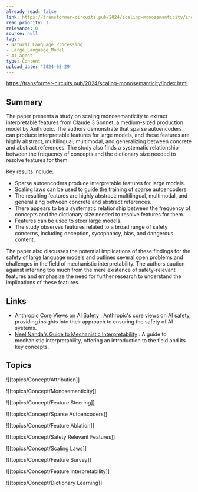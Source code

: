 ```yaml
---
already_read: false
link: https://transformer-circuits.pub/2024/scaling-monosemanticity/index.html
read_priority: 1
relevance: 0
source: null
tags:
- Natural_Language_Processing
- Large_Language_Model
- AI_agent
type: Content
upload_date: '2024-05-29'
---
```


https://transformer-circuits.pub/2024/scaling-monosemanticity/index.html
## Summary

The paper presents a study on scaling monosemanticity to extract interpretable features from Claude 3 Sonnet, a medium-sized production model by Anthropic. The authors demonstrate that sparse autoencoders can produce interpretable features for large models, and these features are highly abstract, multilingual, multimodal, and generalizing between concrete and abstract references. The study also finds a systematic relationship between the frequency of concepts and the dictionary size needed to resolve features for them.

Key results include:
- Sparse autoencoders produce interpretable features for large models.
- Scaling laws can be used to guide the training of sparse autoencoders.
- The resulting features are highly abstract: multilingual, multimodal, and generalizing between concrete and abstract references.
- There appears to be a systematic relationship between the frequency of concepts and the dictionary size needed to resolve features for them.
- Features can be used to steer large models.
- The study observes features related to a broad range of safety concerns, including deception, sycophancy, bias, and dangerous content.

The paper also discusses the potential implications of these findings for the safety of large language models and outlines several open problems and challenges in the field of mechanistic interpretability. The authors caution against inferring too much from the mere existence of safety-relevant features and emphasize the need for further research to understand the implications of these features.
## Links

- [Anthropic Core Views on AI Safety](https://www.anthropic.com/news/core-views-on-ai-safety) : Anthropic's core views on AI safety, providing insights into their approach to ensuring the safety of AI systems.
- [Neel Nanda's Guide to Mechanistic Interpretability](https://www.neelnanda.io/mechanistic-interpretability/getting-started) : A guide to mechanistic interpretability, offering an introduction to the field and its key concepts.

## Topics

![[topics/Concept/Attribution]]

![[topics/Concept/Monosemanticity]]

![[topics/Concept/Feature Steering]]

![[topics/Concept/Sparse Autoencoders]]

![[topics/Concept/Feature Ablation]]

![[topics/Concept/Safety Relevant Features]]

![[topics/Concept/Scaling Laws]]

![[topics/Concept/Feature Survey]]

![[topics/Concept/Feature Interpretability]]

![[topics/Concept/Dictionary Learning]]